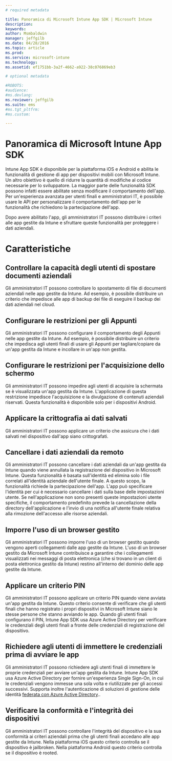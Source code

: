 ```yaml
---
# required metadata

title: Panoramica di Microsoft Intune App SDK | Microsoft Intune
description:
keywords:
author: Msmbaldwin
manager: jeffgilb
ms.date: 04/28/2016
ms.topic: article
ms.prod:
ms.service: microsoft-intune
ms.technology:
ms.assetid: ef1751bb-3a2f-4662-a922-38c076869eb3

# optional metadata

#ROBOTS:
#audience:
#ms.devlang:
ms.reviewer: jeffgilb
ms.suite: ems
#ms.tgt_pltfrm:
#ms.custom:

---
```


# Panoramica di Microsoft Intune App SDK
Intune App SDK è disponibile per la piattaforma iOS e Android e abilita le funzionalità di gestione di app per dispositivi mobili con Microsoft Intune. Un altro obiettivo è quello di ridurre la quantità di modifiche al codice necessarie per lo sviluppatore. La maggior parte delle funzionalità SDK possono infatti essere abilitate senza modificare il comportamento dell'app. Per un'esperienza avanzata per utenti finali e amministratori IT, è possibile usare le API per personalizzare il comportamento dell'app per le funzionalità che richiedono la partecipazione dell'app. 

Dopo avere abilitato l'app, gli amministratori IT possono distribuire i criteri alle app gestite da Intune e sfruttare queste funzionalità per proteggere i dati aziendali.

# Caratteristiche
## Controllare la capacità degli utenti di spostare documenti aziendali
Gli amministratori IT possono controllare lo spostamento di file di documenti aziendali nelle app gestite da Intune. Ad esempio, è possibile distribuire un criterio che impedisce alle app di backup dei file di eseguire il backup dei dati aziendali nel cloud.  

## Configurare le restrizioni per gli Appunti
Gli amministratori IT possono configurare il comportamento degli Appunti nelle app gestite da Intune. Ad esempio, è possibile distribuire un criterio che impedisca agli utenti finali di usare gli Appunti per tagliare/copiare da un'app gestita da Intune e incollare in un'app non gestita.

## Configurare le restrizioni per l'acquisizione dello schermo
Gli amministratori IT possono impedire agli utenti di acquisire la schermata se è visualizzata un'app gestita da Intune. L'applicazione di questa restrizione impedisce l'acquisizione e la divulgazione di contenuti aziendali riservati. Questa funzionalità è disponibile solo per i dispositivi Android. 

## Applicare la crittografia ai dati salvati
Gli amministratori IT possono applicare un criterio che assicura che i dati salvati nel dispositivo dall'app siano crittografati.

## Cancellare i dati aziendali da remoto
Gli amministratori IT possono cancellare i dati aziendali da un'app gestita da Intune quando viene annullata la registrazione del dispositivo in Microsoft Intune. Questa funzionalità è basata sull'identità ed elimina solo i file correlati all'identità aziendale dell'utente finale. A questo scopo, la funzionalità richiede la partecipazione dell'app. L'app può specificare l'identità per cui è necessario cancellare i dati sulla base delle impostazioni utente. Se nell'applicazione non sono presenti queste impostazioni utente specifiche, il comportamento predefinito prevede la cancellazione della directory dell'applicazione e l'invio di una notifica all'utente finale relativa alla rimozione dell'accesso alle risorse aziendali. 

## Imporre l'uso di un browser gestito
Gli amministratori IT possono imporre l'uso di un browser gestito quando vengono aperti collegamenti dalle app gestite da Intune. L'uso di un browser gestito da Microsoft Intune contribuisce a garantire che i collegamenti visualizzati nei messaggi di posta elettronica (che si trovano in un client di posta elettronica gestito da Intune) restino all'interno del dominio delle app gestite da Intune.

## Applicare un criterio PIN
Gli amministratori IT possono applicare un criterio PIN quando viene avviata un'app gestita da Intune. Questo criterio consente di verificare che gli utenti finali che hanno registrato i propri dispositivi in Microsoft Intune siano le stesse persone che stanno avviando le app. Quando gli utenti finali configurano il PIN, Intune App SDK usa Azure Active Directory per verificare le credenziali degli utenti finali a fronte delle credenziali di registrazione del dispositivo. 

## Richiedere agli utenti di immettere le credenziali prima di avviare le app
Gli amministratori IT possono richiedere agli utenti finali di immettere le proprie credenziali per avviare un'app gestita da Intune. Intune App SDK usa Azure Active Directory per fornire un'esperienza Single Sign-On, in cui le credenziali vengono immesse una sola volta e riutilizzate per gli accessi successivi. Supporta inoltre l'autenticazione di soluzioni di gestione delle identità [federata con Azure Active Directory](https://msdn.microsoft.com/en-us/library/azure/jj679342.aspx).. 

## Verificare la conformità e l'integrità dei dispositivi
Gli amministratori IT possono controllare l'integrità del dispositivo e la sua conformità ai criteri aziendali prima che gli utenti finali accedano alle app gestite da Intune. Nella piattaforma iOS questo criterio controlla se il dispositivo è jailbroken. Nella piattaforma Android questo criterio controlla se il dispositivo è rooted.  




<!--HONumber=May16_HO1-->


